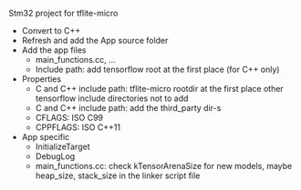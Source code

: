 Stm32 project for tflite-micro<br />
* Convert to C++	
* Refresh and add the App source folder	
* Add the app files
	* main_functions.cc, ...
	* Include path: add tensorflow root at the first place (for C++ only)
* Properties	
	* C and C++ include path: tflite-micro rootdir at the first place other tensorflow include directories not to add
	* C and C++ include path: add the third_party dir-s
	* CFLAGS: ISO C99
	* CPPFLAGS: ISO C++11
* App specific
	* InitializeTarget
	* DebugLog
	* main_functions.cc: check kTensorArenaSize for new models, maybe heap_size, stack_size in the linker script file